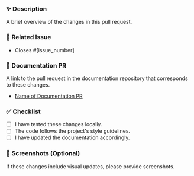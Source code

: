 ### ✨ Description

A brief overview of the changes in this pull request.

### 🔗 Related Issue

-   Closes #[issue_number]

### 📖 Documentation PR

A link to the pull request in the documentation repository that corresponds to these changes.

-   [Name of Documentation PR](link-to-documentation-pr)

### ✅ Checklist

-   [ ] I have tested these changes locally.
-   [ ] The code follows the project's style guidelines.
-   [ ] I have updated the documentation accordingly.

### 📸 Screenshots (Optional)

If these changes include visual updates, please provide screenshots.